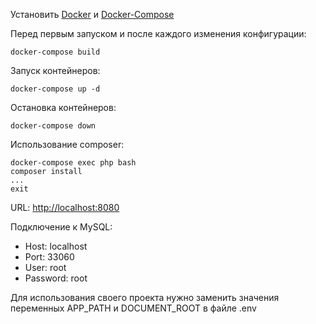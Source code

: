 Установить 
[Docker](https://docs.docker.com/engine/install/ubuntu/)
и
[Docker-Compose](https://docs.docker.com/compose/install/)

Перед первым запуском и после каждого изменения конфигурации:
```
docker-compose build
```
Запуск контейнеров:
```
docker-compose up -d
```
Остановка контейнеров:
```
docker-compose down
```
Использование composer:
```
docker-compose exec php bash
composer install
...
exit
```

URL: [http://localhost:8080](http://localhost:8080)

Подключение к MySQL:
- Host: localhost
- Port: 33060
- User: root
- Password: root

Для использования своего проекта нужно заменить значения переменных APP_PATH 
и DOCUMENT_ROOT в файле .env
